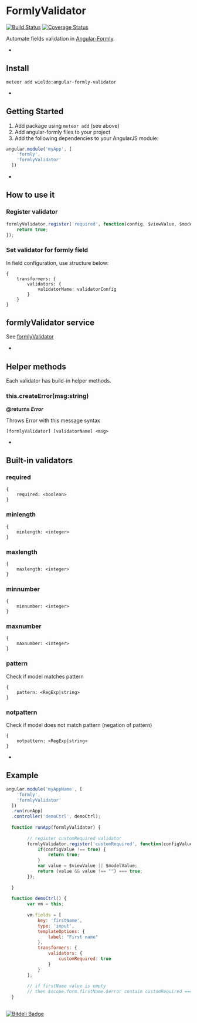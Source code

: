FormlyValidator
==========

[![Build Status](https://travis-ci.org/wieldo/angular-formly-validator.svg)](https://travis-ci.org/wieldo/angular-formly-validator)
[![Coverage Status](https://coveralls.io/repos/wieldo/angular-formly-validator/badge.svg?branch=master&service=github)](https://coveralls.io/github/wieldo/angular-formly-validator?branch=master)

Automate fields validation in [Angular-Formly].

-

## Install

```
meteor add wieldo:angular-formly-validator
```

-

## Getting Started

1. Add package using `meteor add` (see above)
2. Add angular-formly files to your project
3. Add the following dependencies to your AngularJS module:

```javascript
angular.module('myApp', [
    'formly',
    'formlyValidator'
  ])
```

-

## How to use it

### Register validator

```javascript
formlyValidator.register('required', function(config, $viewValue, $modelValue, scope) {
    return true;
});
```

### Set validator for formly field

In field configuration, use structure below:

```
{
    transformers: {
        validators: {
            validatorName: validatorConfig
        }
    }
}
```

## formlyValidator service

See [formlyValidator](api.md)   

-

## Helper methods

Each validator has build-in helper methods.

### this.createError(msg:string)
**@returns _Error_**

Throws Error with this message syntax

```
[formlyValidator] [validatorName] <msg>
```

-

## Built-in validators

### required

```
{
    required: <boolean>
}
```

### minlength

```
{
    minlength: <integer>
}
```

### maxlength

```
{
    maxlength: <integer>
}
```

### minnumber

```
{
    minnumber: <integer>
}
```

### maxnumber

```
{
    maxnumber: <integer>
}
```

### pattern

Check if model matches pattern

```
{
    pattern: <RegExp|string>
}
```

### notpattern

Check if model does not match pattern (negation of pattern)

```
{
    notpattern: <RegExp|string>
}
```

-

## Example

```javascript
angular.module('myAppName', [
    'formly',
    'formlyValidator'
  ])
  .run(runApp)
  .controller('demoCtrl', demoCtrl);
  
  function runApp(formlyValidator) {
        
        // register customRequired validator
        formlyValidator.register('customRequired', function(configValue, $viewValue, $modelValue) {
            if(configValue !== true) {
                return true;
            }
            var value = $viewValue || $modelValue;
            return (value && value !== "") === true;
        });
        
  }
   
  function demoCtrl() {
        var vm = this;
        
        vm.fields = [
            key: 'firstName',
            type: 'input',
            templateOptions: {
                label: "First name"
            },
            transformers: {
                validators: {
                    customRequired: true
                }
            }
        ];
        
        // if firstName value is empty
        // then $scope.form.firstName.$error contain customRequired === false
  }
  
```

[Angular-Formly]: http://angular-formly.com
[Angular-Formly expressions]: http://docs.angular-formly.com/v7.2.3/docs/formly-expressions
[formlyTransformer]: https://github.com/wieldo/angular-formly-transformer/blob/master/README.md

[![Bitdeli Badge](https://d2weczhvl823v0.cloudfront.net/wieldo/angular-formly-validator/trend.png)](https://bitdeli.com/free "Bitdeli Badge")